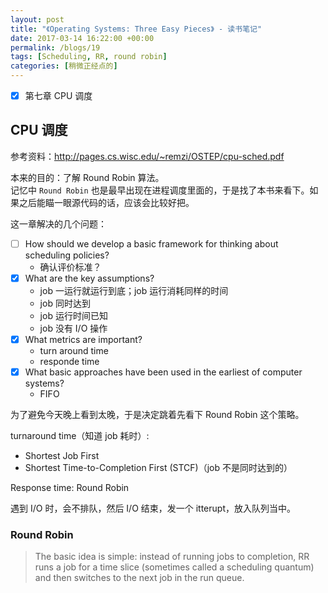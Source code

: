 ```yaml
---
layout: post
title: "《Operating Systems: Three Easy Pieces》 - 读书笔记"
date: 2017-03-14 16:22:00 +00:00
permalink: /blogs/19
tags: [Scheduling, RR, round robin]
categories: [稍微正经点的]
---
```

- [x] 第七章 CPU 调度


## CPU 调度

参考资料：<http://pages.cs.wisc.edu/~remzi/OSTEP/cpu-sched.pdf>

本来的目的：了解 Round Robin 算法。   
记忆中 `Round Robin` 也是最早出现在进程调度里面的，于是找了本书来看下。如果之后能瞄一眼源代码的话，应该会比较好把。

这一章解决的几个问题：   

- [ ] How should we develop a basic framework for thinking about scheduling policies?
  - 确认评价标准？ 
- [x] What are the key assumptions? 
  - job 一运行就运行到底；job 运行消耗同样的时间
  - job 同时达到
  - job 运行时间已知
  - job 没有 I/O 操作
- [x] What metrics are important? 
  - turn around time
  - responde time
- [x] What basic approaches have been used in the earliest of computer systems?
  - FIFO

为了避免今天晚上看到太晚，于是决定跳着先看下 Round Robin 这个策略。

turnaround time（知道 job 耗时）: 

- Shortest Job First
- Shortest Time-to-Completion First (STCF)（job 不是同时达到的）

Response time: Round Robin

遇到 I/O 时，会不排队，然后 I/O 结束，发一个 itterupt，放入队列当中。

### Round Robin

> The basic idea is simple: instead of running jobs to completion, RR runs a job for a time slice (sometimes called a scheduling quantum) and then switches to the next job in the run queue.